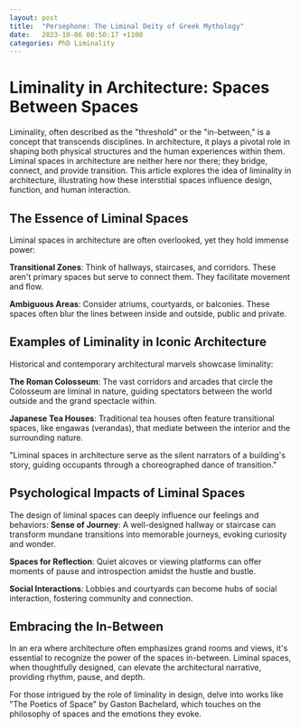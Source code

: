 ```yaml
---
layout: post
title:  "Persephone: The Liminal Deity of Greek Mythology"
date:   2023-10-06 08:50:17 +1100
categories: PhD Liminality
---
```


# Liminality in Architecture: Spaces Between Spaces

Liminality, often described as the "threshold" or the "in-between," is a concept that transcends disciplines. In architecture, it plays a pivotal role in shaping both physical structures and the human experiences within them. Liminal spaces in architecture are neither here nor there; they bridge, connect, and provide transition. This article explores the idea of liminality in architecture, illustrating how these interstitial spaces influence design, function, and human interaction.

## The Essence of Liminal Spaces

Liminal spaces in architecture are often overlooked, yet they hold immense power:

**Transitional Zones**: Think of hallways, staircases, and corridors. These aren't primary spaces but serve to connect them. They facilitate movement and flow.

**Ambiguous Areas**: Consider atriums, courtyards, or balconies. These spaces often blur the lines between inside and outside, public and private.

## Examples of Liminality in Iconic Architecture

Historical and contemporary architectural marvels showcase liminality:

**The Roman Colosseum**: The vast corridors and arcades that circle the Colosseum are liminal in nature, guiding spectators between the world outside and the grand spectacle within.

**Japanese Tea Houses**: Traditional tea houses often feature transitional spaces, like engawas (verandas), that mediate between the interior and the surrounding nature.

"Liminal spaces in architecture serve as the silent narrators of a building's story, guiding occupants through a choreographed dance of transition."


## Psychological Impacts of Liminal Spaces

The design of liminal spaces can deeply influence our feelings and behaviors:
   **Sense of Journey**: A well-designed hallway or staircase can transform mundane transitions into memorable journeys, evoking curiosity and wonder.

  **Spaces for Reflection**: Quiet alcoves or viewing platforms can offer moments of pause and introspection amidst the hustle and bustle.

  **Social Interactions**: Lobbies and courtyards can become hubs of social interaction, fostering community and connection.

## Embracing the In-Between

In an era where architecture often emphasizes grand rooms and views, it's essential to recognize the power of the spaces in-between. Liminal spaces, when thoughtfully designed, can elevate the architectural narrative, providing rhythm, pause, and depth.

For those intrigued by the role of liminality in design, delve into works like "The Poetics of Space" by Gaston Bachelard, which touches on the philosophy of spaces and the emotions they evoke.
